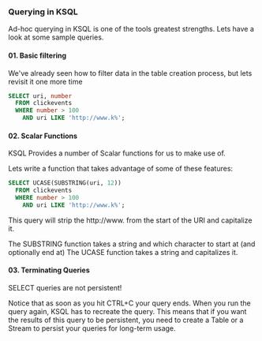 ### Querying in KSQL
Ad-hoc querying in KSQL is one of the tools greatest strengths. Lets have a look at some sample queries.

#### 01. Basic filtering
We've already seen how to filter data in the table creation process, but lets revisit it one more time


```sql
SELECT uri, number
  FROM clickevents
  WHERE number > 100
    AND uri LIKE 'http://www.k%';
```

#### 02. Scalar Functions
KSQL Provides a number of Scalar functions for us to make use of.

Lets write a function that takes advantage of some of these features:


```sql
SELECT UCASE(SUBSTRING(uri, 12))
  FROM clickevents
  WHERE number > 100
    AND uri LIKE 'http://www.k%';
```

This query will strip the http://www. from the start of the URI and capitalize it.

The SUBSTRING function takes a string and which character to start at (and optionally end at) The UCASE function takes a string and capitalizes it.

#### 03. Terminating Queries
SELECT queries are not persistent!

Notice that as soon as you hit CTRL+C your query ends. When you run the query again, KSQL has to recreate the query. This means that if you want the results of this query to be persistent, you need to create a Table or a Stream to persist your queries for long-term usage.